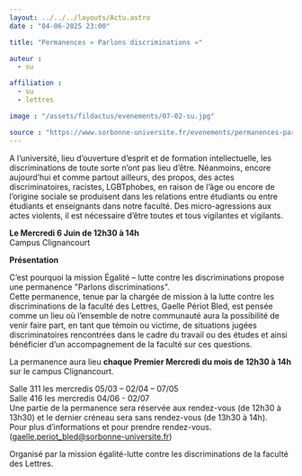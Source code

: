 ```yaml
---
layout: ../../../layouts/Actu.astro
date : "04-06-2025 23:00"

title: "Permanences « Parlons discriminations »"

auteur :
  - su

affiliation :
  - su
  - lettres

image : "/assets/fildactus/evenements/07-02-su.jpg"

source : "https://www.sorbonne-universite.fr/evenements/permanences-parlons-discriminations"
---
```


A l’université, lieu d’ouverture d’esprit et de formation intellectuelle, les discriminations de toute sorte n’ont pas lieu d’être. Néanmoins, encore aujourd’hui et comme partout ailleurs, des propos, des actes discriminatoires, racistes, LGBTphobes, en raison de l’âge ou encore de l’origine sociale se produisent dans les relations entre étudiants ou entre étudiants et enseignants dans notre faculté. Des micro-agressions aux actes violents, il est nécessaire d’être toutes et tous vigilantes et vigilants.

__Le Mercredi 6 Juin de 12h30 à 14h__  
Campus Clignancourt  

__Présentation__  

C’est pourquoi la mission Égalité – lutte contre les discriminations propose une permanence "Parlons discriminations".  
Cette permanence, tenue par la chargée de mission à la lutte contre les discriminations de la faculté des Lettres, Gaelle Périot Bled, est pensée comme un lieu où l’ensemble de notre communauté aura la possibilité de venir faire part, en tant que témoin ou victime, de situations jugées discriminatoires rencontrées dans le cadre du travail ou des études et ainsi bénéficier d’un accompagnement de la faculté sur ces questions. 

La permanence aura lieu __chaque Premier Mercredi du mois de 12h30 à 14h__ sur le campus Clignancourt.

Salle 311 les mercredis 05/03 – 02/04 – 07/05  
Salle 416 les mercredis 04/06 - 02/07  
Une partie de la permanence sera réservée aux rendez-vous (de 12h30 à 13h30) et le dernier créneau sera sans rendez-vous (de 13h30 à 14h).  
Pour plus d’informations et pour prendre rendez-vous. (gaelle.periot_bled@sorbonne-universite.fr)

Organisé par la mission égalité-lutte contre les discriminations de la faculté des Lettres. 